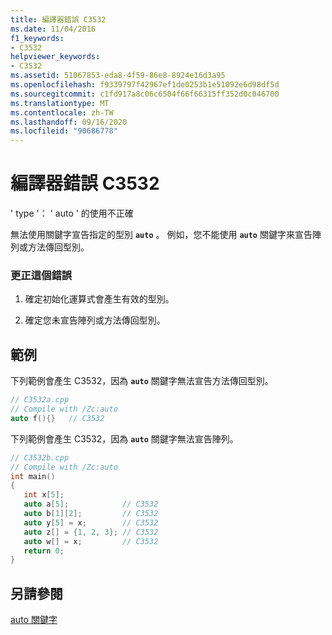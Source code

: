 ```yaml
---
title: 編譯器錯誤 C3532
ms.date: 11/04/2016
f1_keywords:
- C3532
helpviewer_keywords:
- C3532
ms.assetid: 51067853-eda8-4f59-86e8-8924e16d3a95
ms.openlocfilehash: f9339797f42967ef1de0253b1e51092e6d98df5d
ms.sourcegitcommit: c1fd917a8c06c6504f66f66315ff352d0c046700
ms.translationtype: MT
ms.contentlocale: zh-TW
ms.lasthandoff: 09/16/2020
ms.locfileid: "90686778"
---
```

# <a name="compiler-error-c3532"></a>編譯器錯誤 C3532

' type '： ' auto ' 的使用不正確

無法使用關鍵字宣告指定的型別 **`auto`** 。 例如，您不能使用 **`auto`** 關鍵字來宣告陣列或方法傳回型別。

### <a name="to-correct-this-error"></a>更正這個錯誤

1. 確定初始化運算式會產生有效的型別。

1. 確定您未宣告陣列或方法傳回型別。

## <a name="examples"></a>範例

下列範例會產生 C3532，因為 **`auto`** 關鍵字無法宣告方法傳回型別。

```cpp
// C3532a.cpp
// Compile with /Zc:auto
auto f(){}   // C3532
```

下列範例會產生 C3532，因為 **`auto`** 關鍵字無法宣告陣列。

```cpp
// C3532b.cpp
// Compile with /Zc:auto
int main()
{
   int x[5];
   auto a[5];            // C3532
   auto b[1][2];         // C3532
   auto y[5] = x;        // C3532
   auto z[] = {1, 2, 3}; // C3532
   auto w[] = x;         // C3532
   return 0;
}
```

## <a name="see-also"></a>另請參閱

[auto 關鍵字](../../cpp/auto-keyword.md)
